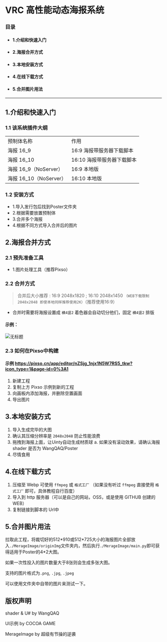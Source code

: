 # VRC 高性能动态海报系统
### 目录
* #### 1.介绍和快速入门
* #### 2.海报合并方式
* #### 3.本地安装方式
* #### 4.在线下载方式
* #### 5.合并图片用法
---
## 1.介绍和快速入门
### 1.1 该系统插件大纲

<table>
   <tr>
      <td>预制体名称</td>
      <td>作用</td>
   </tr>
  	<tr>
      <td>海报 16_9</td>
      <td>16:9 海报带服务器下载脚本</td>
   </tr>
  	<tr>
      <td>海报 16_10</td>
      <td>16:10 海报带服务器下载脚本</td>
   </tr>
   <tr>
      <td>海报 16_9（NoServer）</td>
      <td>16:9 本地版</td>
   </tr>
  	<tr>
      <td>海报 16_10（NoServer）</td>
      <td>16:10 本地版</td>
   </tr>
</table>

### 1.2 安装方式
* 1.导入发行包后找到Poster文件夹
* 2.根据需要放置预制体
* 3.合并多个海报
* 4.根据不同方式导入合并后的图片


## 2.海报合并方式
### 2.1 预先准备工具
* 1.图片处理工具（推荐Pixso）

### 2.2 合并方式
> 合并后大小推荐 : 16:9 2048x1820 ; 16:10 2048x1450 `（WEB下载限制 2048x2048 即使本地同样推荐使用2K）`（推荐使用16:9）

* 合并时需要将海报设置成 `横4竖2` 着色器会自动切分他们，固定 `横4竖2` 排版
#### 示例：
![无标题](https://github.com/user-attachments/assets/690afbf0-06c7-41bd-9897-e87a19d217fa)

### 2.3 如何在Pixso中构建
#### 示例 https://pixso.cn/app/editor/nZSjg_1njx1N5W7RS5_tkw?icon_type=1&page-id=0%3A1
1. 新建工程
2. 复制上方 Pixso 示例到新的工程
3. 向画板内添加海报，并删除空置画面
4. 导出图片

## 3.本地安装方式
 1. 导入生成完毕的大图
 2. 确认其压缩分辨率是 `2048x2048` 防止性能浪费
 3. 拖拽到海报上面，让Uinty自动生成材质球
    a. 如果没有滚动效果，请确认海报 shader 是否为 WangQAQ/Poster
 4. 尽情食用

## 4.在线下载方式
 1. 压缩至 Webp 可使用 `ffmpeg` 或 `格式工厂` （如果没有听过 `ffmpeg` 直接使用 `格式工厂` 即可，具体教程自行百度）
 2. 导入到 http 服务器（可以是自己的网站，OSS，或是使用 GITHUB 创建的WEB）
 3. 复制链接到脚本的 Url中

## 5.合并图片用法
拉取此工程，将裁切好的512\*910或512\*725大小的海报图片全部放入`./MerageImage/originImg`文件夹内，然后执行`./MerageImage/main.py`即可获得适用于Poster的4*2大图。

如果一次性投入的图片数量大于8张则会生成多张大图。

支持的图片格式为`.png`, `.jpg`, `.jpeg`

可以使用文件夹中自带的图片来测试一下。

## 版权声明
shader & U# by WangQAQ

UI示例 by COCOA GAME

MerageImage by 超级有节操的逆袭
